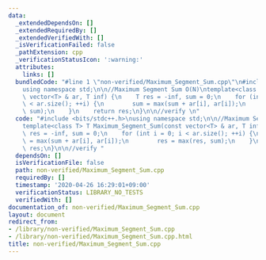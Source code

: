 ```yaml
---
data:
  _extendedDependsOn: []
  _extendedRequiredBy: []
  _extendedVerifiedWith: []
  _isVerificationFailed: false
  _pathExtension: cpp
  _verificationStatusIcon: ':warning:'
  attributes:
    links: []
  bundledCode: "#line 1 \"non-verified/Maximum_Segment_Sum.cpp\"\n#include <bits/stdc++.h>\n\
    using namespace std;\n\n//Maximum Segment Sum O(N)\ntemplate<class T> T Maximum_Segment_Sum(const\
    \ vector<T> & ar, T inf) {\n    T res = -inf, sum = 0;\n    for (int i = 0; i\
    \ < ar.size(); ++i) {\n        sum = max(sum + ar[i], ar[i]);\n        res = max(res,\
    \ sum);\n    }\n    return res;\n}\n\n//verify \n"
  code: "#include <bits/stdc++.h>\nusing namespace std;\n\n//Maximum Segment Sum O(N)\n\
    template<class T> T Maximum_Segment_Sum(const vector<T> & ar, T inf) {\n    T\
    \ res = -inf, sum = 0;\n    for (int i = 0; i < ar.size(); ++i) {\n        sum\
    \ = max(sum + ar[i], ar[i]);\n        res = max(res, sum);\n    }\n    return\
    \ res;\n}\n\n//verify "
  dependsOn: []
  isVerificationFile: false
  path: non-verified/Maximum_Segment_Sum.cpp
  requiredBy: []
  timestamp: '2020-04-26 16:29:01+09:00'
  verificationStatus: LIBRARY_NO_TESTS
  verifiedWith: []
documentation_of: non-verified/Maximum_Segment_Sum.cpp
layout: document
redirect_from:
- /library/non-verified/Maximum_Segment_Sum.cpp
- /library/non-verified/Maximum_Segment_Sum.cpp.html
title: non-verified/Maximum_Segment_Sum.cpp
---
```

